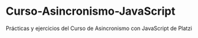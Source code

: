 # Curso-Asincronismo-JavaScript
Prácticas y ejercicios del Curso de Asincronismo con JavaScript de Platzi
